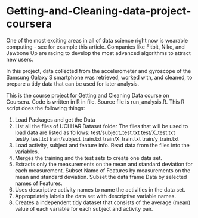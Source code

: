 # Getting-and-Cleaning-data-project-coursera
One of the most exciting areas in all of data science right now is wearable computing - see for example this article. Companies like Fitbit, Nike, and Jawbone Up are racing to develop the most advanced algorithms to attract new users.

In this project, data collected from the accelerometer and gyroscope of the Samsung Galaxy S smartphone was retrieved, worked with, and cleaned, to prepare a tidy data that can be used for later analysis.

This is the course project for Getting and Cleaning Data course on Coursera. Code is written in R in file. Source file is run_analysis.R. This R script does the following things:
1. Load Packages and get the Data
2. List all the files of UCI HAR Dataset folder The files that will be used to load data are listed as follows: test/subject_test.txt test/X_test.txt test/y_test.txt train/subject_train.txt train/X_train.txt train/y_train.txt
3. Load activity, subject and feature info. Read data from the files into the variables.
4. Merges the training and the test sets to create one data set.
5. Extracts only the measurements on the mean and standard deviation for each measurement. Subset Name of Features by measurements on the mean and standard deviation. Subset the data frame Data by selected names of Features.
6. Uses descriptive activity names to name the activities in the data set.
7. Appropriately labels the data set with descriptive variable names.
8. Creates a independent tidy dataset that consists of the average (mean) value of each variable for each subject and activity pair.
